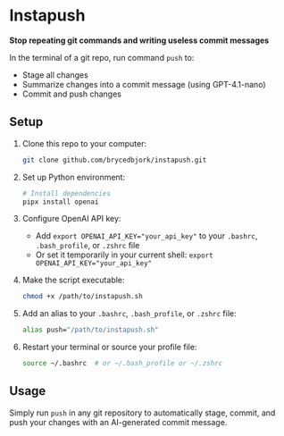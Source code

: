 # Instapush

**Stop repeating git commands and writing useless commit messages**

In the terminal of a git repo, run command `push` to:

- Stage all changes
- Summarize changes into a commit message (using GPT-4.1-nano)
- Commit and push changes

## Setup

1. Clone this repo to your computer:
   ```bash
   git clone github.com/brycedbjork/instapush.git
   ```

2. Set up Python environment:
   ```bash
   # Install dependencies
   pipx install openai
   ```

3. Configure OpenAI API key:
   - Add `export OPENAI_API_KEY="your_api_key"` to your `.bashrc`, `.bash_profile`, or `.zshrc` file
   - Or set it temporarily in your current shell: `export OPENAI_API_KEY="your_api_key"`

4. Make the script executable:
   ```bash
   chmod +x /path/to/instapush.sh
   ```

5. Add an alias to your `.bashrc`, `.bash_profile`, or `.zshrc` file:
   ```bash
   alias push="/path/to/instapush.sh"
   ```

6. Restart your terminal or source your profile file:
   ```bash
   source ~/.bashrc  # or ~/.bash_profile or ~/.zshrc
   ```

## Usage

Simply run `push` in any git repository to automatically stage, commit, and push your changes with an AI-generated commit message.
